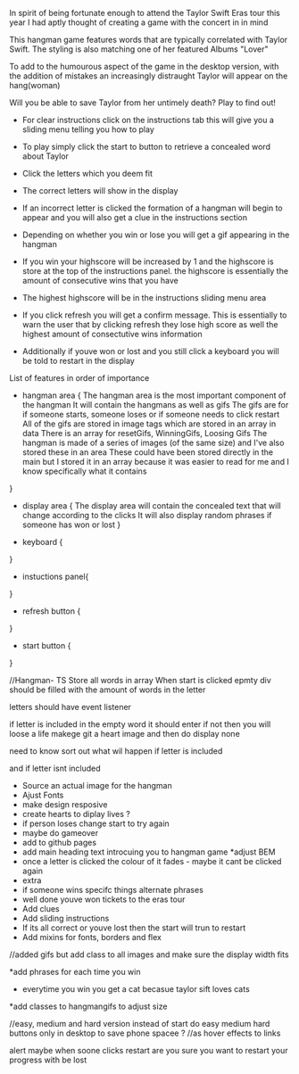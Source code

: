 <!-- a guide on what is going to happen in your game in plain english
how you are planning on building it
a list of features the game will include, in order of importance -->


In spirit of being fortunate enough to attend the Taylor Swift Eras tour this year I had aptly thought of creating a game with the concert in in mind

This hangman game features words that are typically correlated with Taylor Swift. The styling is also matching one of her featured Albums "Lover"

To add to the humourous aspect of the game in the desktop version, with the addition of mistakes an increasingly distraught Taylor will appear on the hang(woman)

Will you be able to save Taylor from her untimely death?
Play to find out!

* For clear instructions click on the instructions tab
this will give you a sliding menu telling you how to play

* To play simply click the start to button to retrieve a concealed word about Taylor

* Click the letters which you deem fit

* The correct letters will show in the display

* If an incorrect letter is clicked the formation of a hangman will begin to appear and you will also get a clue 
in the instructions section

* Depending on whether you win or lose you will get a gif appearing in the hangman

* If you win your highscore will be increased by 1 and the highscore is store at the top of the instructions panel. the highscore is essentially the amount of consecutive wins that you have 

* The highest highscore will be in the instructions sliding menu area

* If you click refresh you will get a confirm message. This is essentially to warn the user that by clicking refresh they lose high score as well the highest amount of consectutive wins information

* Additionally if youve won or lost and you still click a keyboard you will be told to restart in the display


List of features in order of importance


* hangman area {
    The hangman area is the most important component of the hangman 
    It will contain the hangmans as well as gifs
    The gifs are for if someone starts, someone loses or if someone needs to click restart
    All of the gifs are stored in image tags which are stored in an array in data
    There is an array for resetGifs, WinningGifs, Loosing Gifs
    The hangman is made of a series of images (of the same size) and I've also stored these in an area
    These could have been stored directly in the main but I stored it in an array because it was easier to read for me and I know specifically what it contains

}

* display area {
    The display area will contain the concealed text that will change according to the clicks
    It will also display random phrases if someone has won or lost
}

* keyboard {

}

* instuctions panel{
 
}

* refresh button {

}

* start button {

}





 

//Hangman- TS
Store all words in array
When start is clicked epmty div should be filled with the amount of words in the letter


letters should have event listener 

if letter is included in the empty word it should enter
if not then you will loose a life 
makege git a heart image and then do display none 


need to know sort out what wil happen if letter is included 

and if letter isnt included


* Source an actual image for the hangman
* Ajust Fonts 
* make design resposive
* create hearts to diplay lives ?
* if person loses change start to try again 
* maybe do gameover
* add to github pages
* add main heading text introcuing you to hangman game
*adjust BEM
* once a letter is clicked the colour of it fades - maybe it cant be clicked again
* extra
* if someone wins specifc things alternate phrases
* well done youve won tickets to the eras tour
* Add clues
* Add sliding instructions
* If its all correct or youve lost then the start will trun to restart
* Add mixins for fonts, borders and flex

//added gifs but add class to all images and make sure the display width fits

*add phrases for each time you win
* everytime you win you get a cat becasue taylor sift loves cats

*add classes to hangmangifs to adjust size

//easy, medium and hard version
instead of start do easy medium hard buttons only in desktop to save phone spacee ?
//as hover effects to links

alert maybe when soone clicks restart
are you sure you want to restart your progress with be lost

